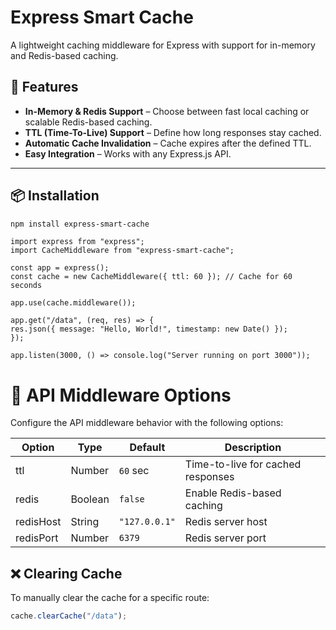 # Express Smart Cache

A lightweight caching middleware for Express with support for in-memory and Redis-based caching.

## 🚀 Features
- **In-Memory & Redis Support** – Choose between fast local caching or scalable Redis-based caching.
- **TTL (Time-To-Live) Support** – Define how long responses stay cached.
- **Automatic Cache Invalidation** – Cache expires after the defined TTL.
- **Easy Integration** – Works with any Express.js API.

---

## 📦 Installation
```sh
npm install express-smart-cache
```
```
import express from "express";
import CacheMiddleware from "express-smart-cache";

const app = express();
const cache = new CacheMiddleware({ ttl: 60 }); // Cache for 60 seconds

app.use(cache.middleware());

app.get("/data", (req, res) => {
res.json({ message: "Hello, World!", timestamp: new Date() });
});

app.listen(3000, () => console.log("Server running on port 3000"));
```
# 🚀 API Middleware Options

Configure the API middleware behavior with the following options:

| Option | Type | Default | Description |
|--------|------|---------|-------------|
| ttl | Number | `60` sec | Time-to-live for cached responses |
| redis | Boolean | `false` | Enable Redis-based caching |
| redisHost | String | `"127.0.0.1"` | Redis server host |
| redisPort | Number | `6379` | Redis server port |

## ❌ Clearing Cache

To manually clear the cache for a specific route:

```javascript
cache.clearCache("/data");
```